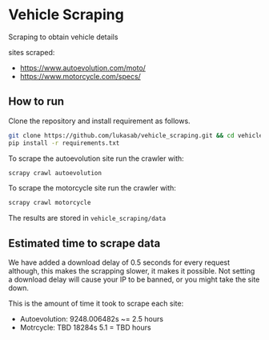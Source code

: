 # Vehicle Scraping

Scraping to obtain vehicle details

sites scraped:

- https://www.autoevolution.com/moto/
- https://www.motorcycle.com/specs/

## How to run

Clone the repository and install requirement as follows.

```bash
git clone https://github.com/lukasab/vehicle_scraping.git && cd vehicle_scraping
pip install -r requirements.txt
```

To scrape the autoevolution site run the crawler with:

```bash
scrapy crawl autoevolution
```

To scrape the motorcycle site run the crawler with:

```bash
scrapy crawl motorcycle
```

The results are stored in `vehicle_scraping/data`

## Estimated time to scrape data

We have added a download delay of 0.5 seconds for every request although, this makes the scrapping slower, it makes it possible. Not setting a download delay will cause your IP to be banned, or you might take the site down.

This is the amount of time it took to scrape each site:

- Autoevolution: 9248.006482s ~= 2.5 hours
- Motrcycle: TBD 18284s 5.1 = TBD hours
